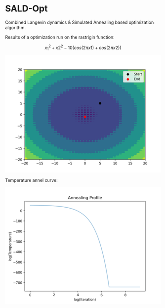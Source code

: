 # SALD-Opt
Combined Langevin dynamics &amp; Simulated Annealing based optimization algorithm. 

Results of a optimization run on the rastrigin function: 

$$ {x}_{1}^2+{x2}^2−10(cos(2πx1)+cos(2πx2)) $$

![](out.png)

Temperature annel curve:

![](temp.png)
